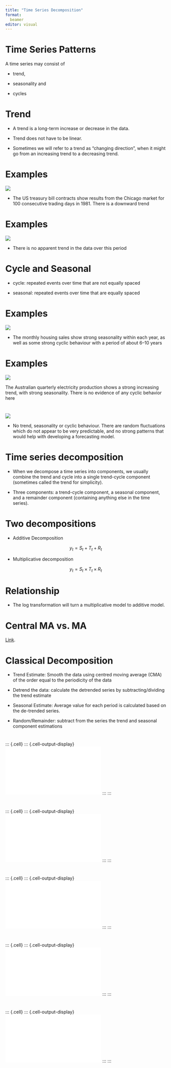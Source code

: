 ```yaml
---
title: "Time Series Decomposition"
format: 
  beamer
editor: visual
---
```





# Time Series Patterns

A time series may consist of 

- trend, 

- seasonality and 

- cycles

# Trend

- A trend is a long-term increase or decrease in the data. 

- Trend does not have to be linear. 

- Sometimes we will refer to a trend as “changing direction”, when it might go from an increasing trend to a decreasing trend. 


# Examples

![](images/ts6.png)

- The US treasury bill contracts show results from the Chicago market for 100 consecutive trading days in 1981. There is a downward trend

# Examples

![](images/ts7.png)

- There is no apparent trend in the data over this period

# Cycle and Seasonal

- cycle: repeated events over time that are not equally spaced

- seasonal: repeated events over time that are equally spaced


# Examples

![](images/ts7.png)

- The monthly housing sales show strong seasonality within each year, as well as some strong cyclic behaviour with a period of about 6–10 years


# Examples

![](images/ts8.png)

The Australian quarterly electricity production shows a strong increasing trend, with strong seasonality. There is no evidence of any cyclic behavior here

# 

![](images/ts9.png)

- No trend, seasonality or cyclic behaviour. There are random fluctuations which do not appear to be very predictable, and no strong patterns that would help with developing a forecasting model.

# Time series decomposition

- When we decompose a time series into components, we usually combine the trend and cycle into a single trend-cycle component (sometimes called the trend for simplicity). 

- Three components: a trend-cycle component, a seasonal component, and a remainder component (containing anything else in the time series).

# Two decompositions

- Additive Decomposition

$$
y_t = S_t + T_t + R_t
$$


- Multiplicative decomposition

$$
y_t = S_t\times T_t \times R_t
$$

# Relationship

- The log transformation will turn a multiplicative model to additive model. 

# Central MA vs. MA

[Link](https://tjeld.uia.no/shiny/valeriz/centered-vs-right/#:~:text=The%20turning%20point%20in%20a,the%20greater%20the%20lag%20time).

# Classical Decomposition

- Trend Estimate: Smooth the data using centred moving average (CMA) of the order equal to the periodicity of the data

- Detrend the data:  calculate the detrended series by subtracting/dividing the trend estimate 

- Seasonal Estimate: Average value for each period is calculated based on the de-trended series. 

- Random/Remainder: subtract from the series the trend and seasonal component estimations

#


::: {.cell}
::: {.cell-output-display}
![](3_decomposition_files/figure-beamer/unnamed-chunk-1-1.pdf)
:::
:::


#


::: {.cell}
::: {.cell-output-display}
![](3_decomposition_files/figure-beamer/unnamed-chunk-2-1.pdf)
:::
:::


#


::: {.cell}
::: {.cell-output-display}
![](3_decomposition_files/figure-beamer/unnamed-chunk-3-1.pdf)
:::
:::


#


::: {.cell}
::: {.cell-output-display}
![](3_decomposition_files/figure-beamer/unnamed-chunk-4-1.pdf)
:::
:::


#


::: {.cell}
::: {.cell-output-display}
![](3_decomposition_files/figure-beamer/unnamed-chunk-5-1.pdf)
:::
:::

